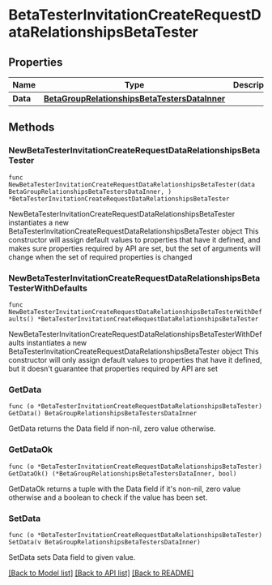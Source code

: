 # BetaTesterInvitationCreateRequestDataRelationshipsBetaTester

## Properties

Name | Type | Description | Notes
------------ | ------------- | ------------- | -------------
**Data** | [**BetaGroupRelationshipsBetaTestersDataInner**](BetaGroupRelationshipsBetaTestersDataInner.md) |  | 

## Methods

### NewBetaTesterInvitationCreateRequestDataRelationshipsBetaTester

`func NewBetaTesterInvitationCreateRequestDataRelationshipsBetaTester(data BetaGroupRelationshipsBetaTestersDataInner, ) *BetaTesterInvitationCreateRequestDataRelationshipsBetaTester`

NewBetaTesterInvitationCreateRequestDataRelationshipsBetaTester instantiates a new BetaTesterInvitationCreateRequestDataRelationshipsBetaTester object
This constructor will assign default values to properties that have it defined,
and makes sure properties required by API are set, but the set of arguments
will change when the set of required properties is changed

### NewBetaTesterInvitationCreateRequestDataRelationshipsBetaTesterWithDefaults

`func NewBetaTesterInvitationCreateRequestDataRelationshipsBetaTesterWithDefaults() *BetaTesterInvitationCreateRequestDataRelationshipsBetaTester`

NewBetaTesterInvitationCreateRequestDataRelationshipsBetaTesterWithDefaults instantiates a new BetaTesterInvitationCreateRequestDataRelationshipsBetaTester object
This constructor will only assign default values to properties that have it defined,
but it doesn't guarantee that properties required by API are set

### GetData

`func (o *BetaTesterInvitationCreateRequestDataRelationshipsBetaTester) GetData() BetaGroupRelationshipsBetaTestersDataInner`

GetData returns the Data field if non-nil, zero value otherwise.

### GetDataOk

`func (o *BetaTesterInvitationCreateRequestDataRelationshipsBetaTester) GetDataOk() (*BetaGroupRelationshipsBetaTestersDataInner, bool)`

GetDataOk returns a tuple with the Data field if it's non-nil, zero value otherwise
and a boolean to check if the value has been set.

### SetData

`func (o *BetaTesterInvitationCreateRequestDataRelationshipsBetaTester) SetData(v BetaGroupRelationshipsBetaTestersDataInner)`

SetData sets Data field to given value.



[[Back to Model list]](../README.md#documentation-for-models) [[Back to API list]](../README.md#documentation-for-api-endpoints) [[Back to README]](../README.md)


